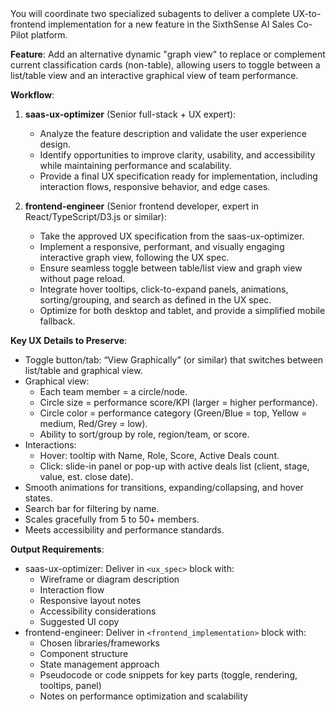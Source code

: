 <Task>
You will coordinate two specialized subagents to deliver a complete UX-to-frontend implementation for a new feature in the SixthSense AI Sales Co-Pilot platform.

**Feature**: Add an alternative dynamic "graph view" to replace or complement current classification cards (non-table), allowing users to toggle between a list/table view and an interactive graphical view of team performance.

**Workflow**:
1. **saas-ux-optimizer** (Senior full-stack + UX expert):
   - Analyze the feature description and validate the user experience design.
   - Identify opportunities to improve clarity, usability, and accessibility while maintaining performance and scalability.
   - Provide a final UX specification ready for implementation, including interaction flows, responsive behavior, and edge cases.

2. **frontend-engineer** (Senior frontend developer, expert in React/TypeScript/D3.js or similar):
   - Take the approved UX specification from the saas-ux-optimizer.
   - Implement a responsive, performant, and visually engaging interactive graph view, following the UX spec.
   - Ensure seamless toggle between table/list view and graph view without page reload.
   - Integrate hover tooltips, click-to-expand panels, animations, sorting/grouping, and search as defined in the UX spec.
   - Optimize for both desktop and tablet, and provide a simplified mobile fallback.

**Key UX Details to Preserve**:
- Toggle button/tab: “View Graphically” (or similar) that switches between list/table and graphical view.
- Graphical view: 
  * Each team member = a circle/node.
  * Circle size = performance score/KPI (larger = higher performance).
  * Circle color = performance category (Green/Blue = top, Yellow = medium, Red/Grey = low).
  * Ability to sort/group by role, region/team, or score.
- Interactions:
  * Hover: tooltip with Name, Role, Score, Active Deals count.
  * Click: slide-in panel or pop-up with active deals list (client, stage, value, est. close date).
- Smooth animations for transitions, expanding/collapsing, and hover states.
- Search bar for filtering by name.
- Scales gracefully from 5 to 50+ members.
- Meets accessibility and performance standards.

**Output Requirements**:
- saas-ux-optimizer: Deliver in `<ux_spec>` block with:
  * Wireframe or diagram description
  * Interaction flow
  * Responsive layout notes
  * Accessibility considerations
  * Suggested UI copy
- frontend-engineer: Deliver in `<frontend_implementation>` block with:
  * Chosen libraries/frameworks
  * Component structure
  * State management approach
  * Pseudocode or code snippets for key parts (toggle, rendering, tooltips, panel)
  * Notes on performance optimization and scalability
</Task>
